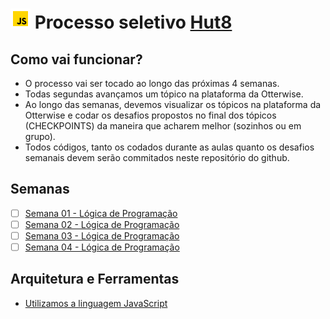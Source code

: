 # ![](images/icons8-javascript-color-32.png) Processo seletivo [Hut8](http://hut8.com.br/)

## Como vai funcionar?

- O processo vai ser tocado ao longo das próximas 4 semanas.
- Todas segundas avançamos um tópico na plataforma da Otterwise.
- Ao longo das semanas, devemos visualizar os tópicos na plataforma da Otterwise  e codar os desafios propostos no final dos tópicos (CHECKPOINTS) da maneira que acharem melhor (sozinhos ou em grupo).
- Todos códigos, tanto os codados durante as aulas quanto os desafios semanais devem serão commitados neste repositório do github.

## Semanas

- [ ] [Semana 01 - Lógica de Programação](./Semana%2001%20-%20L%C3%B3gica%20de%20Programa%C3%A7%C3%A3o/)
- [ ] [Semana 02 - Lógica de Programação](./Semana%2002%20-%20L%C3%B3gica%20de%20Programa%C3%A7%C3%A3o/)
- [ ] [Semana 03 - Lógica de Programação](./Semana%2003%20-%20L%C3%B3gica%20de%20Programa%C3%A7%C3%A3o/)
- [ ] [Semana 04 - Lógica de Programação](./Semana%2004%20-%20L%C3%B3gica%20de%20Programa%C3%A7%C3%A3o/)

## Arquitetura e Ferramentas

- [Utilizamos a linguagem JavaScript](https://www.javascript.com/)